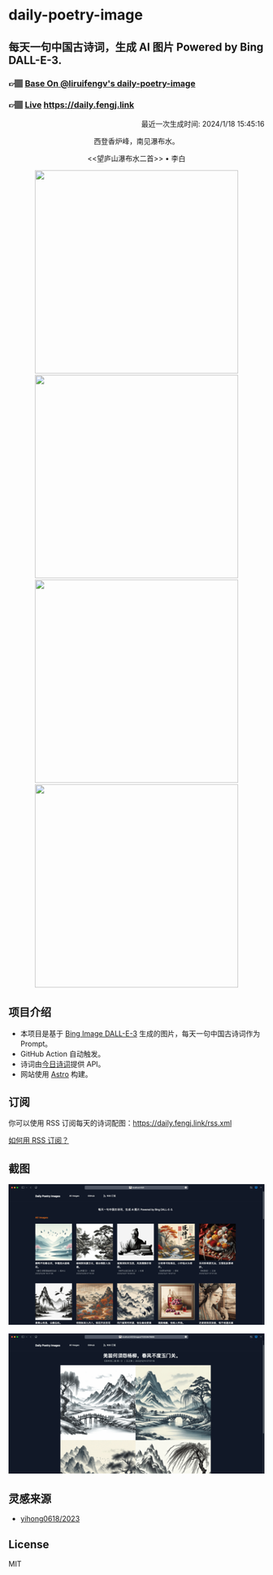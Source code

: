 
# daily-poetry-image

## 每天一句中国古诗词，生成 AI 图片 Powered by Bing DALL-E-3.

### 👉🏽 [Base On @liruifengv's daily-poetry-image](https://github.com/liruifengv/daily-poetry-image)

### 👉🏽 [Live](https://daily.fengj.link) https://daily.fengj.link

<p align="right">
  最近一次生成时间: 2024/1/18 15:45:16
</p>
<p align="center">
西登香炉峰，南见瀑布水。
</p>
<p align="center">
<<望庐山瀑布水二首>> • 李白
</p>
<p align="center">
<img src="https://tse1.mm.bing.net/th/id/OIG.Wn6BFf9b7Iadc3PGCMAR" height="400" width="400" />
<img src="https://tse4.mm.bing.net/th/id/OIG.1uKUEKHBjyrTq.LenLUf" height="400" width="400" />
<img src="https://tse3.mm.bing.net/th/id/OIG.yAOx9M0w6h7I0OXdK5aK" height="400" width="400" />
<img src="https://tse3.mm.bing.net/th/id/OIG.H5W5ev9TFB0nfWk_lzze" height="400" width="400" />
</p>

## 项目介绍

-   本项目是基于 [Bing Image DALL-E-3](https://www.bing.com/images/create) 生成的图片，每天一句中国古诗词作为 Prompt。
-   GitHub Action 自动触发。
-   诗词由[今日诗词](https://www.jinrishici.com/)提供 API。
-   网站使用 [Astro](https://astro.build) 构建。

## 订阅

你可以使用 RSS 订阅每天的诗词配图：https://daily.fengj.link/rss.xml

[如何用 RSS 订阅？](https://zhuanlan.zhihu.com/p/55026716)

## 截图

![图片列表](./screenshots/Snipaste_2023-12-28_21-00-26.png)

![图片详情](./screenshots/Snipaste_2023-12-28_21-00-53.png)

## 灵感来源

-   [yihong0618/2023](https://github.com/yihong0618/2023)

## License

MIT
